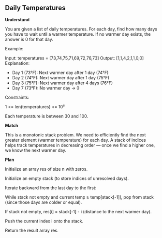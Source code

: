 ## Daily Temperatures

**Understand**

You are given a list of daily temperatures.
For each day, find how many days you have to wait until a warmer temperature.
If no warmer day exists, the answer is 0 for that day.

Example:

Input: temperatures = [73,74,75,71,69,72,76,73]
Output: [1,1,4,2,1,1,0,0]
Explanation:

- Day 1 (73°F): Next warmer day after 1 day (74°F)
- Day 2 (74°F): Next warmer day after 1 day (75°F)
- Day 3 (75°F): Next warmer day after 4 days (76°F)
- Day 7 (73°F): No warmer day → 0

Constraints:

1 <= len(temperatures) <= 10⁵

Each temperature is between 30 and 100.

**Match**

This is a monotonic stack problem.
We need to efficiently find the next greater element (warmer temperature) for each day.
A stack of indices helps track temperatures in decreasing order — once we find a higher one, we know the next warmer day.

**Plan**

Initialize an array res of size n with zeros.

Initialize an empty stack (to store indices of unresolved days).

Iterate backward from the last day to the first:

While stack not empty and current temp ≥ temp[stack[-1]], pop from stack (since those days are colder or equal).

If stack not empty, res[i] = stack[-1] - i (distance to the next warmer day).

Push the current index i onto the stack.

Return the result array res.
